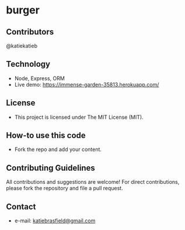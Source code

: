 # burger

## Contributors
@katiekatieb


## Technology
* Node, Express, ORM
* Live demo: https://immense-garden-35813.herokuapp.com/

## License 
* This project is licensed under The MIT License (MIT).

## How-to use this code
* Fork the repo and add your content.

## Contributing Guidelines
All contributions and suggestions are welcome!
For direct contributions, please fork the repository and file a pull request. 

## Contact
* e-mail: katiebrasfield@gmail.com
